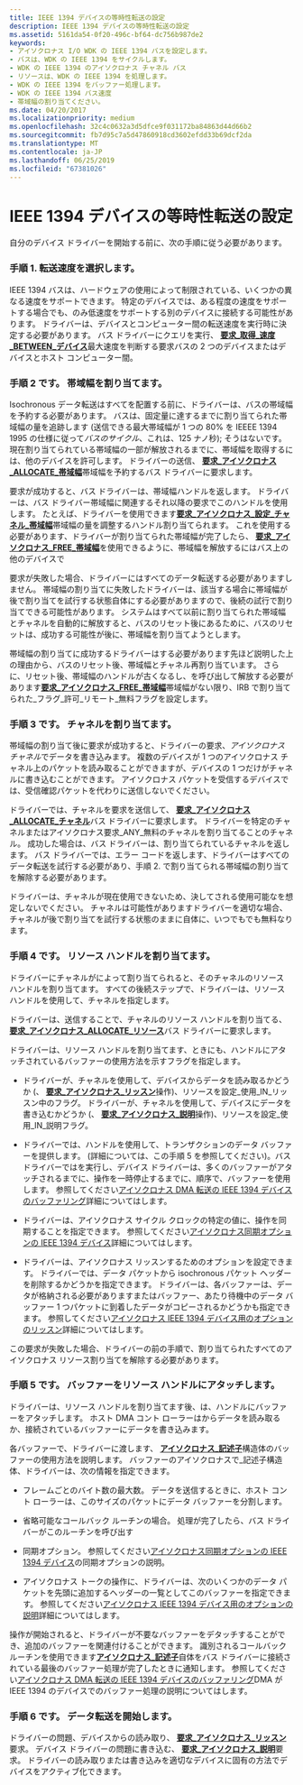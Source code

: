 ```yaml
---
title: IEEE 1394 デバイスの等時性転送の設定
description: IEEE 1394 デバイスの等時性転送の設定
ms.assetid: 5161da54-0f20-496c-bf64-dc756b987de2
keywords:
- アイソクロナス I/O WDK の IEEE 1394 バスを設定します。
- バスは、WDK の IEEE 1394 をサイクルします。
- WDK の IEEE 1394 のアイソクロナス チャネル バス
- リソースは、WDK の IEEE 1394 を処理します。
- WDK の IEEE 1394 をバッファー処理します。
- WDK の IEEE 1394 バス速度
- 帯域幅の割り当てください。
ms.date: 04/20/2017
ms.localizationpriority: medium
ms.openlocfilehash: 32c4c0632a3d5dfce9f031172ba84863d44d66b2
ms.sourcegitcommit: fb7d95c7a5d47860918cd3602efdd33b69dcf2da
ms.translationtype: MT
ms.contentlocale: ja-JP
ms.lasthandoff: 06/25/2019
ms.locfileid: "67381026"
---
```

# <a name="setting-up-isochronous-transfer-for-ieee-1394-devices"></a>IEEE 1394 デバイスの等時性転送の設定


自分のデバイス ドライバーを開始する前に、次の手順に従う必要があります。

### <a href="" id="step-1---choose-the-transfer-speed-"></a>手順 1. 転送速度を選択します。

IEEE 1394 バスは、ハードウェアの使用によって制限されている、いくつかの異なる速度をサポートできます。 特定のデバイスでは、ある程度の速度をサポートする場合でも、のみ低速度をサポートする別のデバイスに接続する可能性があります。 ドライバーは、デバイスとコンピューター間の転送速度を実行時に決定する必要があります。 バス ドライバーにクエリを実行、 [**要求\_取得\_速度\_BETWEEN\_デバイス**](https://msdn.microsoft.com/library/windows/hardware/ff537645)最大速度を判断する要求バスの 2 つのデバイスまたはデバイスとホスト コンピューター間。

### <a href="" id="step-2---allocate-bandwidth-"></a>手順 2 です。 帯域幅を割り当てます。

Isochronous データ転送はすべてを配置する前に、ドライバーは、バスの帯域幅を予約する必要があります。 バスは、固定量に達するまでに割り当てられた帯域幅の量を追跡します (送信できる最大帯域幅が 1 つの 80% を IEEEE 1394 1995 の仕様に従って*バスのサイクル*、これは、125 ナノ秒); そうはないです。現在割り当てられている帯域幅の一部が解放されるまでに、帯域幅を取得するには、他のデバイスを許可します。 ドライバーの送信、 [**要求\_アイソクロナス\_ALLOCATE\_帯域幅**](https://msdn.microsoft.com/library/windows/hardware/ff537647)帯域幅を予約するバス ドライバーに要求します。

要求が成功すると、バス ドライバーは、帯域幅ハンドルを返します。 ドライバーは、バス ドライバー帯域幅に関連するそれ以降の要求でこのハンドルを使用します。 たとえば、ドライバーを使用できます[**要求\_アイソクロナス\_設定\_チャネル\_帯域幅**](https://msdn.microsoft.com/library/windows/hardware/ff537658)帯域幅の量を調整するハンドル割り当てられます。 これを使用する必要があります、ドライバーが割り当てられた帯域幅が完了したら、 [**要求\_アイソクロナス\_FREE\_帯域幅**](https://msdn.microsoft.com/library/windows/hardware/ff537652)を使用できるように、帯域幅を解放するにはバス上の他のデバイスで

要求が失敗した場合、ドライバーにはすべてのデータ転送する必要がありますしません。 帯域幅の割り当てに失敗したドライバーは、該当する場合に帯域幅が後で割り当てを試行する状態自体にする必要がありますので、後続の試行で割り当てできる可能性があります。 システムはすべて以前に割り当てられた帯域幅とチャネルを自動的に解放すると、バスのリセット後にあるために、バスのリセットは、成功する可能性が後に、帯域幅を割り当てようとします。

帯域幅の割り当てに成功するドライバーはする必要があります先ほど説明した上の理由から、バスのリセット後、帯域幅とチャネル再割り当ています。 さらに、リセット後、帯域幅のハンドルが古くなるし、を呼び出して解放する必要があります[**要求\_アイソクロナス\_FREE\_帯域幅**](https://msdn.microsoft.com/library/windows/hardware/ff537652)帯域幅がない限り、IRB で割り当てられた\_フラグ\_許可\_リモート\_無料フラグを設定します。

### <a href="" id="step-3---allocate-a-channel-"></a>手順 3 です。 チャネルを割り当てます。

帯域幅の割り当て後に要求が成功すると、ドライバーの要求、*アイソクロナス チャネル*でデータを書き込みます。 複数のデバイスが 1 つのアイソクロナス チャネル上のパケットを読み取ることができますが、デバイスの 1 つだけがチャネルに書き込むことができます。 アイソクロナス パケットを受信するデバイスでは、受信確認パケットを代わりに送信しないでください。

ドライバーでは、チャネルを要求を送信して、 [**要求\_アイソクロナス\_ALLOCATE\_チャネル**](https://msdn.microsoft.com/library/windows/hardware/ff537648)バス ドライバーに要求します。 ドライバーを特定のチャネルまたはアイソクロナス要求\_ANY\_無料のチャネルを割り当てることのチャネル。 成功した場合は、バス ドライバーは、割り当てられているチャネルを返します。 バス ドライバーでは、エラー コードを返します、ドライバーはすべてのデータ転送を試行する必要があり、手順 2. で割り当てられる帯域幅の割り当てを解除する必要があります。

ドライバーは、チャネルが現在使用できないため、決してされる使用可能なを想定しないでください。 チャネルは可能性がありますドライバーを適切な場合、チャネルが後で割り当てを試行する状態のままに自体に、いつでもでも無料なります。

### <a href="" id="step-4---allocate-a-resource-handle-"></a>手順 4 です。 リソース ハンドルを割り当てます。

ドライバーにチャネルがによって割り当てられると、そのチャネルのリソース ハンドルを割り当てます。 すべての後続ステップで、ドライバーは、リソース ハンドルを使用して、チャネルを指定します。

ドライバーは、送信することで、チャネルのリソース ハンドルを割り当てる、 [**要求\_アイソクロナス\_ALLOCATE\_リソース**](https://msdn.microsoft.com/library/windows/hardware/ff537649)バス ドライバーに要求します。

ドライバーは、リソース ハンドルを割り当てます、ときにも、ハンドルにアタッチされているバッファーの使用方法を示すフラグを指定します。

-   ドライバーが、チャネルを使用して、デバイスからデータを読み取るかどうか (、 [**要求\_アイソクロナス\_リッスン**](https://msdn.microsoft.com/library/windows/hardware/ff537655)操作)、リソースを設定\_使用\_IN\_リッスン中のフラグ。 ドライバーが、チャネルを使用して、デバイスにデータを書き込むかどうか (、 [**要求\_アイソクロナス\_説明**](https://msdn.microsoft.com/library/windows/hardware/ff537660)操作)、リソースを設定\_使用\_IN\_説明フラグ。

-   ドライバーでは、ハンドルを使用して、トランザクションのデータ バッファーを提供します。 (詳細については、この手順 5 を参照してください)。バス ドライバーではを実行し、デバイス ドライバーは、多くのバッファーがアタッチされるまでに、操作を一時停止するまでに、順序で、バッファーを使用します。 参照してください[アイソクロナス DMA 転送の IEEE 1394 デバイスのバッファリング](https://docs.microsoft.com/windows-hardware/drivers/ieee/buffering-isochronous-dma-transfers-for-ieee-1394-devices)詳細についてはします。

-   ドライバーは、アイソクロナス サイクル クロックの特定の値に、操作を同期することを指定できます。 参照してください[アイソクロナス同期オプションの IEEE 1394 デバイス](https://docs.microsoft.com/windows-hardware/drivers/ieee/isochronous-synchronization-options-for-ieee-1394-devices)詳細についてはします。

-   ドライバーは、アイソクロナス リッスンするためのオプションを設定できます。 ドライバーでは、データ パケットから isochronous パケット ヘッダーを削除するかどうかを指定できます。 ドライバーは、各バッファーは、データが格納される必要がありますまたはバッファー、あたり待機中のデータ バッファー 1 つパケットに到着したデータがコピーされるかどうかも指定できます。 参照してください[アイソクロナス IEEE 1394 デバイス用のオプションのリッスン](https://docs.microsoft.com/windows-hardware/drivers/ieee/isochronous-listen-options-for-ieee-1394-devices)詳細についてはします。

この要求が失敗した場合、ドライバーの前の手順で、割り当てられたすべてのアイソクロナス リソース割り当てを解除する必要があります。

### <a href="" id="step-5---attach-buffers-to-the-resource-handle-"></a>手順 5 です。 バッファーをリソース ハンドルにアタッチします。

ドライバーは、リソース ハンドルを割り当てます後、は、ハンドルにバッファーをアタッチします。 ホスト DMA コント ローラーはからデータを読み取るか、接続されているバッファーにデータを書き込みます。

各バッファーで、ドライバーに渡します、 [**アイソクロナス\_記述子**](https://docs.microsoft.com/windows-hardware/drivers/ddi/content/1394/ns-1394-_isoch_descriptor)構造体のバッファーの使用方法を説明します。 バッファーのアイソクロナスで\_記述子構造体、ドライバーは、次の情報を指定できます。

-   フレームごとのバイト数の最大数。 データを送信するときに、ホスト コント ローラーは、このサイズのパケットにデータ バッファーを分割します。

-   省略可能なコールバック ルーチンの場合。 処理が完了したら、バス ドライバーがこのルーチンを呼び出す

-   同期オプション。 参照してください[アイソクロナス同期オプションの IEEE 1394 デバイス](https://docs.microsoft.com/windows-hardware/drivers/ieee/isochronous-synchronization-options-for-ieee-1394-devices)の同期オプションの説明。

-   アイソクロナス トークの操作に、ドライバーは、次のいくつかのデータ パケットを先頭に追加するヘッダーの一覧としてこのバッファーを指定できます。 参照してください[アイソクロナス IEEE 1394 デバイス用のオプションの説明](https://docs.microsoft.com/windows-hardware/drivers/ieee/isochronous-talk-options-for-ieee-1394-devices)詳細についてはします。

操作が開始されると、ドライバーが不要なバッファーをデタッチすることができ、追加のバッファーを関連付けることができます。 識別されるコールバック ルーチンを使用できます[**アイソクロナス\_記述子**](https://docs.microsoft.com/windows-hardware/drivers/ddi/content/1394/ns-1394-_isoch_descriptor)自体をバス ドライバーに接続されている最後のバッファー処理が完了したときに通知します。 参照してください[アイソクロナス DMA 転送の IEEE 1394 デバイスのバッファリング](https://docs.microsoft.com/windows-hardware/drivers/ieee/buffering-isochronous-dma-transfers-for-ieee-1394-devices)DMA が IEEE 1394 のデバイスでのバッファー処理の説明についてはします。

### <a href="" id="step-6---begin-the-data-transfer"></a>手順 6 です。 データ転送を開始します。

ドライバーの問題、デバイスからの読み取り、 [**要求\_アイソクロナス\_リッスン**](https://msdn.microsoft.com/library/windows/hardware/ff537655)要求。 デバイス ドライバーの問題に書き込む、 [**要求\_アイソクロナス\_説明**](https://msdn.microsoft.com/library/windows/hardware/ff537660)要求。 ドライバーの読み取りまたは書き込みを適切なデバイスに固有の方法でデバイスをアクティブ化できます。

 

 




